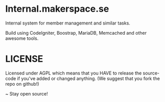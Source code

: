Internal.makerspace.se
======================

Internal system for member management and similar tasks.

Build using CodeIgniter, Boostrap, MariaDB, Memcached and other awesome tools.

LICENSE
=======
Licensed under AGPL which means that you HAVE to release the source-code if you've added or changed anything. (We suggest that you fork the repo on github!)

~ Stay open source!
